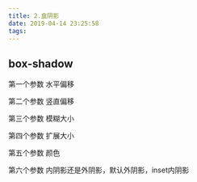 ```yaml
---
title: 2.盒阴影
date: 2019-04-14 23:25:58
tags:
---
```


## box-shadow

第一个参数 水平偏移

第二个参数 竖直偏移

第三个参数 模糊大小

第四个参数 扩展大小

第五个参数 颜色

第六个参数 内阴影还是外阴影，默认外阴影，inset内阴影